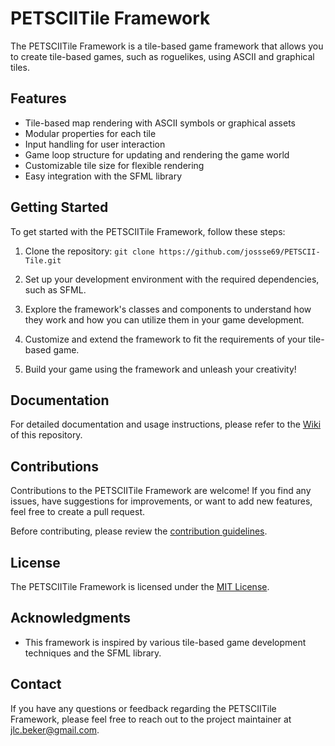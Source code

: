 # PETSCIITile Framework

The PETSCIITile Framework is a tile-based game framework that allows you to create tile-based games, such as roguelikes, using ASCII and graphical tiles.

## Features

- Tile-based map rendering with ASCII symbols or graphical assets
- Modular properties for each tile
- Input handling for user interaction
- Game loop structure for updating and rendering the game world
- Customizable tile size for flexible rendering
- Easy integration with the SFML library

## Getting Started

To get started with the PETSCIITile Framework, follow these steps:

1. Clone the repository:
`git clone https://github.com/jossse69/PETSCII-Tile.git`

2. Set up your development environment with the required dependencies, such as SFML.

3. Explore the framework's classes and components to understand how they work and how you can utilize them in your game development.

4. Customize and extend the framework to fit the requirements of your tile-based game.

5. Build your game using the framework and unleash your creativity!

## Documentation

For detailed documentation and usage instructions, please refer to the [Wiki](https://github.com/jossse69/PETSCIITile/wiki) of this repository.

## Contributions

Contributions to the PETSCIITile Framework are welcome! If you find any issues, have suggestions for improvements, or want to add new features, feel free to create a pull request.

Before contributing, please review the [contribution guidelines](CONTRIBUTING.md).

## License

The PETSCIITile Framework is licensed under the [MIT License](LICENSE).

## Acknowledgments

- This framework is inspired by various tile-based game development techniques and the SFML library.

## Contact

If you have any questions or feedback regarding the PETSCIITile Framework, please feel free to reach out to the project maintainer at [jlc.beker@gmail.com](mailto:jlc.beker@gmail.com).

